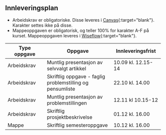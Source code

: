 ## Innleveringsplan  

- Arbeidskrav er obligatoriske. Disse leveres i [Canvas](https://uit.instructure.com/courses/22631){:target="blank"}. Karakter settes ikke på disse.
- Mappeoppgaven er obligatorisk, og teller 100% for karakter A-F på kurset. Mappeoppgaven leveres i [Wiseflow](https://europe.wiseflow.net/login/license/6){:target="blank"}.    


| Type oppgave <img width=80/>   |  Oppgave  <img width=300/>       | Innleveringsfrist <img width=80/> |
|----------------|----------------------------------------------------------------------|-----------|
|Arbeidskrav   | Muntlig presentasjon av selvvalgt artikkel                        | 10.09 kl. 12.15-14       |  
|Arbeidskrav   | Skriftlig oppgave - faglig problemstilling og pensumliste                        | 22.10 kl. 14.00       |  
|Arbeidskrav   | Muntlig presentasjon av problemstillingen                         | 12.11 kl 10.15-12      |   
|Arbeidskrav   | Skriftlig prosjektbeskrivelse                        | 01.12 kl. 16.00       |
|Mappe   | Skriftlig semesteroppgave                        | 10.12 kl. 16.00       |


